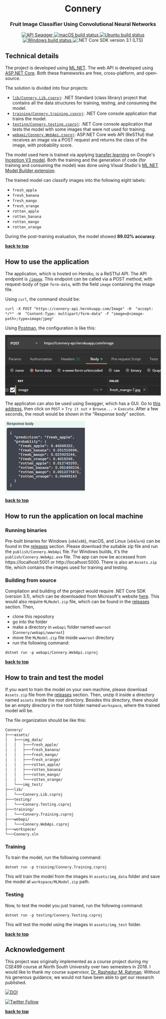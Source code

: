 <h1 align="center">Connery</h1>

<h3 align="center">
    Fruit Image Classifier Using Convolutional Neural Networks
</h3>

<p align="center">
    <a href="https://connery-api.herokuapp.com/">
        <img src="https://img.shields.io/badge/API-Swagger-brightgreen?logo=heroku&style=flat-square" alt="API Swagger">
    </a>
    <a href="https://github.com/maacpiash/Connery/actions?query=workflow%3AmacOS">
        <img src="https://img.shields.io/github/workflow/status/maacpiash/Connery/macOS?label=macOS&logo=apple&style=flat-square" alt="macOS build status">
    </a>
    <a href="https://github.com/maacpiash/Connery/actions?query=workflow%3AUbuntu">
        <img src="https://img.shields.io/github/workflow/status/maacpiash/Connery/Ubuntu?label=Ubuntu&logo=ubuntu&style=flat-square" alt="Ubuntu build status">
    </a>
    <a href="https://github.com/maacpiash/Connery/actions?query=workflow%3AWindows">
        <img src="https://img.shields.io/github/workflow/status/maacpiash/Connery/Windows?label=Windows&logo=microsoft&style=flat-square" alt="Windows build status">
    </a>
    <img src="https://img.shields.io/badge/Core-v3.1%20(LTS)-5C2D91?logo=.net&style=flat-square" alt=".NET Core SDK version 3.1 (LTS)">
</p>

## Technical details

The project is developed using [ML.NET](https://dotnet.microsoft.com/apps/machinelearning-ai/ml-dotnet). The web API is developed using [ASP.NET Core](https://dotnet.microsoft.com/apps/aspnet). Both these frameworks are free, cross-platform, and open-source.

The solution is divided into four projects:

- [`lib/Connery.Lib.csproj`](/lib): .NET Standard (class library) project that contains all the data structures for training, testing, and consuming the model.
- [`training/Connery.training.csproj`](/training): .NET Core console application that trains the model.
- [`testing/Connery.testing.csproj`](/testing): .NET Core console application that tests the model with some images that were not used for training.
- [`webapi/Connery.WebApi.csproj`](/webapi): ASP.NET Core web API (ReSTful) that receives an image via a POST request and returns the class of the image, with probability score.

The model used here is trained via applying [transfer learning](https://en.wikipedia.org/wiki/Transfer_learning) on Google's [Inception V3 model](https://github.com/tensorflow/models/tree/master/research/inception). Both the training and the generation of code (for training and consuming the model) was done using Visual Studio's [ML.NET Model Builder extension](https://marketplace.visualstudio.com/items?itemName=MLNET.07).

The trained model can classify images into the following eight labels:

- `fresh_apple`
- `fresh_banana`
- `fresh_mango`
- `fresh_orange`
- `rotten_apple`
- `rotten_banana`
- `rotten_mango`
- `rotten_orange`

During the post-training evaluation, the model showed **89.02% accuracy**.

**[back to top](#connery)**

## How to use the application

The application, which is hosted on Heroku, is a ReSTful API. The API endpoint is [`/image`](https://connery-api.herokuapp.com/image). This endpoint can be called via a POST method, with request-body of type `form-data`, with the field `image` containing the image file.

Using `curl`, the command should be:

```shell
curl -X POST "https://connery-api.herokuapp.com/Image" -H  "accept: */*" -H  "Content-Type: multipart/form-data" -F "image=@<image-path>;type=image/jpeg"
```

Using [Postman](https://www.postman.com/), the configuration is like this:

![postman-screenshot](/docs/man/postman-screenshot.png)

The applicaton can also be used using Swagger, which has a GUI. Go to [this address](https://connery-api.herokuapp.com), then click on `POST` > `Try it out` > `Browse...` > `Execute`. After a few seconds, the result would be shown in the	"Response body" section.

![swagger-screenshot](/docs/man/swagger-screenshot.png)

**[back to top](#connery)**

## How to run the application on local machine

### Running binaries

Pre-built binaries for Windows (`x64`/`x86`), macOS, and Linux (`x64`/`arm`) can be found in the [releases](https://github.com/maacpiash/Connery/releases) section. Please download the suitable zip file and run the `publish/Connery.WebApi` file. For Windows builds, it's the `publish/Connery.WebApi.exe` file. 
The app can now be accessed from https://localhost:5001 or http://localhost:5000. There is also an `Assets.zip` file, which contains the images used for training and testing.

### Building from source

Compilation and building of the project would require .NET Core SDK (version 3.1), which can be downloaded from Microsoft's website [here](https://dot.net/get-core). This would also require `MLModel.zip` file, which can be found in the [releases](https://github.com/maacpiash/Connery/releases) section. Then,

- clone this repository
- go into the folder
- make a directory in `webapi` folder named `wwwroot` (`Connery/webapi/wwwroot`)
- move the `MLModel.zip` file inside `wwwroot` directory
- run the following command:

```shell
dotnet run -p webapi/Connery.WebApi.csproj
```

**[back to top](#connery)**

## How to train and test the model

If you want to train the model on your own machine, please download `Assets.zip` file from the [releases](https://github.com/maacpiash/Connery/releases) section. Then, unzip it inside a directory named `assets` inside the root directory. Besides this directory, there should be an empty directory in the root folder named `workspace`, where the trained model will be.

The file organization should be like this:

```shell
Connery/
├───assets/
│   ├───img_data/
│   │   ├───fresh_apple/
│   │   ├───fresh_banana/
│   │   ├───fresh_mango/
│   │   ├───fresh_orange/
│   │   ├───rotten_apple/
│   │   ├───rotten_banana/
│   │   ├───rotten_mango/
│   │   └───rotten_orange/
│   └───img_test/
├───lib/
│   └───Connery.Lib.csproj
├───testing/
│   └───Connery.Testing.csproj
├───training/
│   └───Connery.Training.csproj
├───webapi/
│   └───Connery.WebApi.csproj
├───workspace/
└───Connery.sln
```

### Training

To train the model, run the following command:

```shell
dotnet run -p training/Connery.Training.csproj
```

This will train the model from the images in `assets/img_data` folder and save the model at `workspace/MLModel.zip` path.

### Testing

Now, to test the model you just trained, run the following command:

```shell
dotnet run -p testing/Connery.Testing.csproj
```

This will test the model using the images in `assets/img_test` folder.

**[back to top](#connery)**

## Acknowledgement

This project was originally implemented as a course project during my CSE499 course at North South University over two semesters in 2018. I would like to thank my course supervisor, [Dr. Rashedur M. Rahman](http://ece.northsouth.edu/people/rashedur-rahman/). Without his generous guidance, we would not have been able to get our research published.

[![DOI](https://img.shields.io/badge/DOI-10.4018%2FIJSI.2019100103-green?style=flat-square)](https://www.igi-global.com/gateway/article/236206)


[![Twitter Follow](https://img.shields.io/twitter/follow/maacpiash?style=social)](https://twitter.com/maacpiash)

**[back to top](#connery)**
